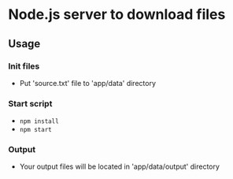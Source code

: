 # Node.js server to download files

## Usage

### Init files
- Put 'source.txt' file to 'app/data' directory

### Start script
- ```npm install```
- ```npm start```

### Output
- Your output files will be located in 'app/data/output' directory
